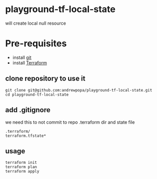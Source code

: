 # playground-tf-local-state
will create local null resource 

# Pre-requisites 

- install [git](https://git-scm.com/downloads)
- install [Terraform](https://learn.hashicorp.com/terraform/getting-started/install.html)

## clone repository to use it
```
git clone git@github.com:andrewpopa/playground-tf-local-state.git
cd playground-tf-local-state
```

## add .gitignore

we need this to not commit to repo .terraform dir and state file

```
.terraform/
terraform.tfstate*
```

## usage
```
terraform init
terraform plan
terraform apply
```
